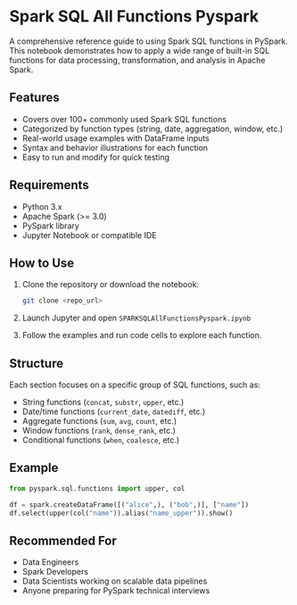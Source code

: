 # Spark SQL All Functions Pyspark

A comprehensive reference guide to using Spark SQL functions in PySpark. This notebook demonstrates how to apply a wide range of built-in SQL functions for data processing, transformation, and analysis in Apache Spark.

## Features

* Covers over 100+ commonly used Spark SQL functions
* Categorized by function types (string, date, aggregation, window, etc.)
* Real-world usage examples with DataFrame inputs
* Syntax and behavior illustrations for each function
* Easy to run and modify for quick testing

## Requirements

* Python 3.x
* Apache Spark (>= 3.0)
* PySpark library
* Jupyter Notebook or compatible IDE

## How to Use

1. Clone the repository or download the notebook:

   ```bash
   git clone <repo_url>
   ```
2. Launch Jupyter and open `SPARKSQLAllFunctionsPyspark.ipynb`
3. Follow the examples and run code cells to explore each function.

## Structure

Each section focuses on a specific group of SQL functions, such as:

* String functions (`concat`, `substr`, `upper`, etc.)
* Date/time functions (`current_date`, `datediff`, etc.)
* Aggregate functions (`sum`, `avg`, `count`, etc.)
* Window functions (`rank`, `dense_rank`, etc.)
* Conditional functions (`when`, `coalesce`, etc.)

## Example

```python
from pyspark.sql.functions import upper, col

df = spark.createDataFrame([("alice",), ("bob",)], ["name"])
df.select(upper(col("name")).alias("name_upper")).show()
```

## Recommended For

* Data Engineers
* Spark Developers
* Data Scientists working on scalable data pipelines
* Anyone preparing for PySpark technical interviews




